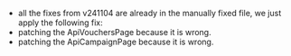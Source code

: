 - all the fixes from v241104 are already in the manually fixed file, we just apply the following fix:
- patching the ApiVouchersPage because it is wrong.
- patching the ApiCampaignPage because it is wrong.
